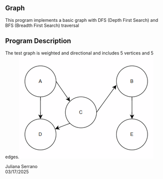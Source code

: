 ## Graph

This program implements a basic graph with DFS (Depth First Search) and BFS (Breadth First Search) traversal

## Program Description

The test graph is weighted and directional and includes 5 vertices and 5 edges.<img title="Test Graph" alt="Test Graph Diagram" src="Graph_Diagram.png">

Juliana Serrano\
03/17/2025